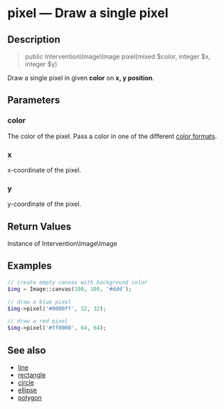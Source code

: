 # pixel — Draw a single pixel

## Description

> public Intervention\Image\Image pixel(mixed $color, integer $x, integer $y)

Draw a single pixel in given **color** on **x, y position**.


## Parameters

### color
The color of the pixel. Pass a color in one of the different [color formats](/getting_started/formats).

### x
x-coordinate of the pixel.

### y
y-coordinate of the pixel.

## Return Values
Instance of Intervention\Image\Image

## Examples

```php
// create empty canvas with background color
$img = Image::canvas(100, 100, '#ddd');

// draw a blue pixel
$img->pixel('#0000ff', 32, 32);

// draw a red pixel
$img->pixel('#ff0000', 64, 64);
```


## See also

- [line](/api/line)
- [rectangle](/api/rectangle)
- [circle](/api/circle)
- [ellipse](/api/ellipse)
- [polygon](/api/polygon)
